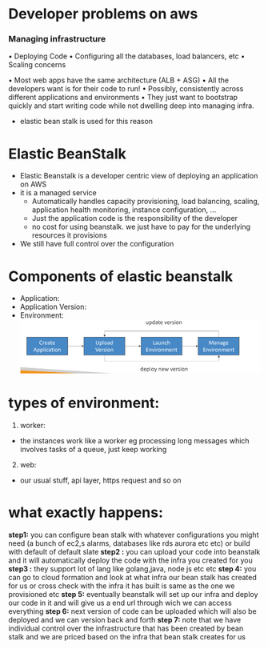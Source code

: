 # Developer problems on aws
### Managing infrastructure
• Deploying Code
• Configuring all the databases, load balancers, etc
• Scaling concerns

• Most web apps have the same architecture (ALB + ASG)
• All the developers want is for their code to run!
• Possibly, consistently across different applications and environments
•  They just want to bootstrap quickly and start writing code while not dwelling deep into managing infra.
- elastic bean stalk is used for this reason
# Elastic BeanStalk
- Elastic Beanstalk is a developer centric view of deploying an application on AWS
- it is a managed service
  - Automatically handles capacity provisioning, load balancing, scaling, application health monitoring, instance configuration, ...
  - Just the application code is the responsibility of the developer
  - no cost for using beanstalk. we just have to pay for the underlying resources it provisions
- We still have full control over the configuration

# Components of elastic beanstalk
- Application:
- Application Version:
- Environment:
![beanstalk](img/15.png)

# types of environment:
1. worker:
  - the instances work like a worker eg processing long messages which involves tasks of a queue, just keep working
2. web:
  - our usual stuff, api layer, https request and so on

# what exactly happens:
**step1:**
you can configure bean stalk with whatever configurations you might need (a bunch of ec2,s alarms, databases like rds aurora etc etc) or build with default of default slate
**step2 :**
you can upload your code into beanstalk and it will automatically deploy the code with the infra you created for you
**step3 :**
they support lot of lang like golang,java, node js etc etc
**step 4:**
you can go to cloud formation and look at what infra our bean stalk has created for us or cross check with the infra it has built is same as the one we provisioned etc
**step 5:**
eventually beanstalk will set up our infra and deploy our code in it and will give us a end url through wich we can access everything
**step 6:** 
next version of code can be uploaded which will also be deployed and we can version back and forth
**step 7:** 
note that we have individual control over the infrastructure that has been created by bean stalk and we are priced based on the infra that bean stalk creates for us
